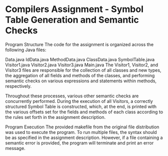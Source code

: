 # Compilers Assignment - Symbol Table Generation and Semantic Checks
Program Structure
The code for the assignment is organized across the following Java files:

Data.java
IdData.java
MethodData.java
ClassData.java
SymbolTable.java
Visitor1.java
Visitor2.java
Visitor3.java
Main.java
The Visitor1, Visitor2, and Visitor3 files are responsible for the collection of all classes and new types, the aggregation of all fields and methods of the classes, and performing semantic checks on various expressions and statements within methods, respectively.

Throughout these processes, various other semantic checks are concurrently performed. During the execution of all Visitors, a correctly structured Symbol Table is constructed, which, at the end, is printed with the various offsets set for the fields and methods of each class according to the rules set forth in the assignment description.

Program Execution
The provided makefile from the original file distribution was used to execute the program. To run multiple files, the syntax should be as specified in the assignment description. However, if a file containing a semantic error is provided, the program will terminate and print an error message.
